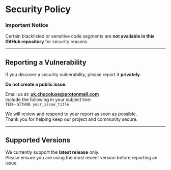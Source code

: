 # Security Policy

### Important Notice
Certain blacklisted or sensitive code segments are **not available in this GitHub repository** for security reasons.

---

## Reporting a Vulnerability
If you discover a security vulnerability, please report it **privately**.

**Do not create a public issue.**

Email us at: **uk.chocoluxe@protonmail.com**  
Include the following in your subject line:  
`TECH-GITHUB your_issue_title`

We will review and respond to your report as soon as possible.  
Thank you for helping keep our project and community secure.

---

## Supported Versions
We currently support the **latest release** only.  
Please ensure you are using the most recent version before reporting an issue.
